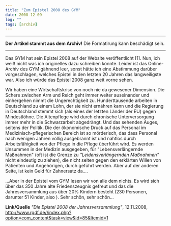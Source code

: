 ```yaml
---
title: "Zum Epistel 2008 des GYM"
date: 2008-12-09
log: ""
tags: [archiv]
---
```

<hr><b>Der Artikel stammt aus dem Archiv!</b> Die Formatirung kann beschädigt sein.<hr>
Das GYM hat sein Epistel 2008 auf der Website veröffentlicht [1]. Nun, ich weiß nicht was ich originelles dazu schreiben könnte. Leider ist das Online-Archiv des GYM gähnend leer, sonst hätte ich eine Abstimmung darüber vorgeschlagen, welches Epistel in den letzten 20 Jahren das langweiligste war. Also ich würde das Epistel 2008 ganz weit vorne sehen. 

Wir haben eine Wirtschaftskrise von noch nie da gewesener Dimension. Die Schere zwischen Arm und Reich geht immer weiter auseinander und einhergehen nimmt die Ungerechtigkeit zu. Hunderttausende arbeiten in Deutschland zu einem Lohn, der sie nicht ernähren kann und die Regierung in Deutschland stemmt sich (als eines der letzten Länder der EU) gegen Mindestlöhne. Die Altenpflege wird durch chronische Unterversorgung immer mehr in die Schwarzarbeit abgedrängt. Und das sehenden Auges, seitens der Politik. Die der ökonomische Druck auf das Personal im Medizinisch-pflegerischen Bereich ist so mörderisch, das dass Personal nach wenigen Jahren völlig ausgebrannt ist und nahtlos durch Arbeitsfähigkeit von der Pflege in die Pflege überführt wird. Es werden Unsummen in der Medizin ausgegeben, für "Lebensverlängernde Maßnahmen" (oft ist die Grenze zu <i>"Leidensverlängernden Maßnahmen"</i> nicht eindeutig zu ziehen), die nicht selten gegen den erklärten Willen von Patienten und Angehörigen, durch geführt werden. Aber auf der anderen Seite, ist kein Geld für Zahnersatz da....

...Aber in der Epistel vom GYM lesen wir von alle dem nichts. Es wird sich über das 350 Jahre alte Friedenszeugnis gefreut und das die Jahresversammlung aus über 20% Kindern besteht (230 Personen, darunter 51 Kinder, also ). Sehr schön, sehr schön...

<b>Link/Quelle</b>
<i>"Die Epistel 2008 der Jahresversammlung"</i>, 12.11.2008, http://www.rgdf.de//index.php?option=com_content&task=view&id=85&Itemid=1
